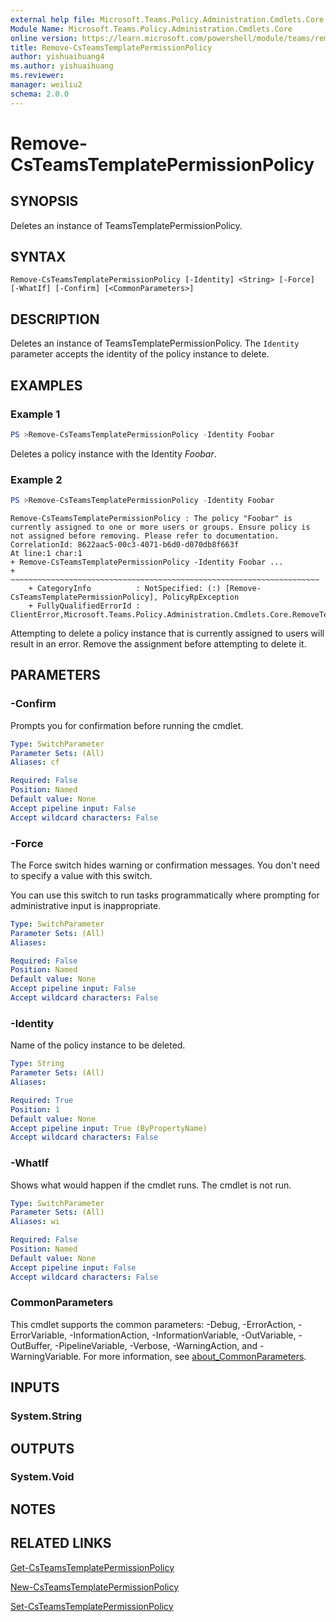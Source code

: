 ```yaml
---
external help file: Microsoft.Teams.Policy.Administration.Cmdlets.Core.dll-Help.xml
Module Name: Microsoft.Teams.Policy.Administration.Cmdlets.Core
online version: https://learn.microsoft.com/powershell/module/teams/remove-csteamstemplatepermissionpolicy
title: Remove-CsTeamsTemplatePermissionPolicy
author: yishuaihuang4
ms.author: yishuaihuang
ms.reviewer:
manager: weiliu2
schema: 2.0.0
---
```


# Remove-CsTeamsTemplatePermissionPolicy

## SYNOPSIS
Deletes an instance of TeamsTemplatePermissionPolicy.

## SYNTAX

```
Remove-CsTeamsTemplatePermissionPolicy [-Identity] <String> [-Force] [-WhatIf] [-Confirm] [<CommonParameters>]
```

## DESCRIPTION
Deletes an instance of TeamsTemplatePermissionPolicy. The `Identity` parameter accepts the identity of the policy instance to delete.

## EXAMPLES

### Example 1
```powershell
PS >Remove-CsTeamsTemplatePermissionPolicy -Identity Foobar
```

Deletes a policy instance with the Identity *Foobar*.

### Example 2
```powershell
PS >Remove-CsTeamsTemplatePermissionPolicy -Identity Foobar
```

```output
Remove-CsTeamsTemplatePermissionPolicy : The policy "Foobar" is currently assigned to one or more users or groups. Ensure policy is not assigned before removing. Please refer to documentation. CorrelationId: 8622aac5-00c3-4071-b6d0-d070db8f663f
At line:1 char:1
+ Remove-CsTeamsTemplatePermissionPolicy -Identity Foobar ...
+ ~~~~~~~~~~~~~~~~~~~~~~~~~~~~~~~~~~~~~~~~~~~~~~~~~~~~~~~~~~~~~~~~~~~~~
    + CategoryInfo          : NotSpecified: (:) [Remove-CsTeamsTemplatePermissionPolicy], PolicyRpException
    + FullyQualifiedErrorId : ClientError,Microsoft.Teams.Policy.Administration.Cmdlets.Core.RemoveTeamsTemplatePermissionPolicyCmdlet
```

Attempting to delete a policy instance that is currently assigned to users will result in an error. Remove the assignment before attempting to delete it.

## PARAMETERS

### -Confirm
Prompts you for confirmation before running the cmdlet.

```yaml
Type: SwitchParameter
Parameter Sets: (All)
Aliases: cf

Required: False
Position: Named
Default value: None
Accept pipeline input: False
Accept wildcard characters: False
```

### -Force
The Force switch hides warning or confirmation messages. You don't need to specify a value with this switch.

You can use this switch to run tasks programmatically where prompting for administrative input is inappropriate.

```yaml
Type: SwitchParameter
Parameter Sets: (All)
Aliases:

Required: False
Position: Named
Default value: None
Accept pipeline input: False
Accept wildcard characters: False
```

### -Identity
Name of the policy instance to be deleted.

```yaml
Type: String
Parameter Sets: (All)
Aliases:

Required: True
Position: 1
Default value: None
Accept pipeline input: True (ByPropertyName)
Accept wildcard characters: False
```

### -WhatIf
Shows what would happen if the cmdlet runs.
The cmdlet is not run.

```yaml
Type: SwitchParameter
Parameter Sets: (All)
Aliases: wi

Required: False
Position: Named
Default value: None
Accept pipeline input: False
Accept wildcard characters: False
```

### CommonParameters
This cmdlet supports the common parameters: -Debug, -ErrorAction, -ErrorVariable, -InformationAction, -InformationVariable, -OutVariable, -OutBuffer, -PipelineVariable, -Verbose, -WarningAction, and -WarningVariable. For more information, see [about_CommonParameters](https://go.microsoft.com/fwlink/?LinkID=113216).

## INPUTS

### System.String

## OUTPUTS

### System.Void

## NOTES

## RELATED LINKS
[Get-CsTeamsTemplatePermissionPolicy](https://learn.microsoft.com/powershell/module/teams/get-csteamstemplatepermissionpolicy)

[New-CsTeamsTemplatePermissionPolicy](https://learn.microsoft.com/powershell/module/teams/new-csteamstemplatepermissionpolicy)

[Set-CsTeamsTemplatePermissionPolicy](https://learn.microsoft.com/powershell/module/teams/set-csteamstemplatepermissionpolicy)
